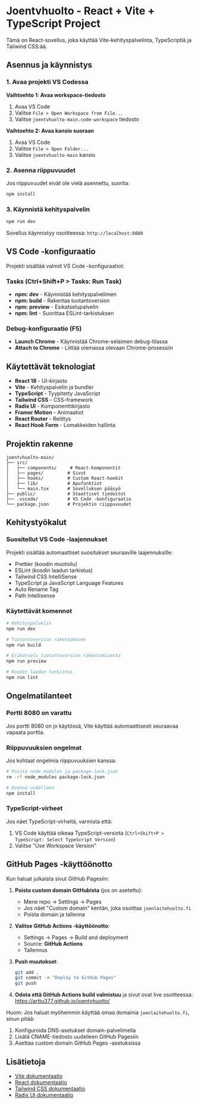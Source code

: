 # Joentvhuolto - React + Vite + TypeScript Project

Tämä on React-sovellus, joka käyttää Vite-kehityspalvelinta, TypeScriptiä ja Tailwind CSS:ää.

## Asennus ja käynnistys

### 1. Avaa projekti VS Codessa

**Vaihtoehto 1: Avaa workspace-tiedosto**
1. Avaa VS Code
2. Valitse `File > Open Workspace from File...`
3. Valitse `joentvhuolto-main.code-workspace` tiedosto

**Vaihtoehto 2: Avaa kansio suoraan**
1. Avaa VS Code
2. Valitse `File > Open Folder...`
3. Valitse `joentvhuolto-main` kansio

### 2. Asenna riippuvuudet

Jos riippuvuudet eivät ole vielä asennettu, suorita:

```bash
npm install
```

### 3. Käynnistä kehityspalvelin

```bash
npm run dev
```

Sovellus käynnistyy osoitteessa: `http://localhost:8080`

## VS Code -konfiguraatio

Projekti sisältää valmiit VS Code -konfiguraatiot:

### Tasks (Ctrl+Shift+P > Tasks: Run Task)
- **npm: dev** - Käynnistää kehityspalvelimen
- **npm: build** - Rakentaa tuotantoversion
- **npm: preview** - Esikatselupalvelin
- **npm: lint** - Suorittaa ESLint-tarkistuksen

### Debug-konfiguraatio (F5)
- **Launch Chrome** - Käynnistää Chrome-selaimen debug-tilassa
- **Attach to Chrome** - Liittää olemassa olevaan Chrome-prosessiin

## Käytettävät teknologiat

- **React 18** - UI-kirjasto
- **Vite** - Kehityspalvelin ja bundler
- **TypeScript** - Tyypitetty JavaScript
- **Tailwind CSS** - CSS-framework
- **Radix UI** - Komponenttikirjasto
- **Framer Motion** - Animaatiot
- **React Router** - Reititys
- **React Hook Form** - Lomakkeiden hallinta

## Projektin rakenne

```
joentvhuolto-main/
├── src/
│   ├── components/     # React-komponentit
│   ├── pages/         # Sivut
│   ├── hooks/         # Custom React-hookit
│   ├── lib/           # Apufunktiot
│   └── main.tsx       # Sovelluksen pääsyö
├── public/            # Staattiset tiedostot
├── .vscode/           # VS Code -konfiguraatio
└── package.json       # Projektin riippuvuudet
```

## Kehitystyökalut

### Suositellut VS Code -laajennukset
Projekti sisältää automaattiset suositukset seuraaville laajennuksille:
- Prettier (koodin muotoilu)
- ESLint (koodin laadun tarkistus)
- Tailwind CSS IntelliSense
- TypeScript ja JavaScript Language Features
- Auto Rename Tag
- Path Intellisense

### Käytettävät komennot

```bash
# Kehityspalvelin
npm run dev

# Tuotantoversion rakentaminen
npm run build

# Esikatselu tuotantoversion rakentamisesta
npm run preview

# Koodin laadun tarkistus
npm run lint
```

## Ongelmatilanteet

### Portti 8080 on varattu
Jos portti 8080 on jo käytössä, Vite käyttää automaattisesti seuraavaa vapaata porttia.

### Riippuvuuksien ongelmat
Jos kohtaat ongelmia riippuvuuksien kanssa:

```bash
# Poista node_modules ja package-lock.json
rm -rf node_modules package-lock.json

# Asenna uudelleen
npm install
```

### TypeScript-virheet
Jos näet TypeScript-virheitä, varmista että:
1. VS Code käyttää oikeaa TypeScript-versiota (`Ctrl+Shift+P > TypeScript: Select TypeScript Version`)
2. Valitse "Use Workspace Version"

## GitHub Pages -käyttöönotto

Kun haluat julkaista sivut GitHub Pagesiin:

1. **Poista custom domain GitHubista** (jos on asetettu):
   - Mene repo → Settings → Pages
   - Jos näet "Custom domain" kentän, joka osoittaa `joenlaitehuolto.fi`
   - Poista domain ja tallenna

2. **Valitse GitHub Actions -käyttöönotto**:
   - Settings → Pages → Build and deployment
   - Source: **GitHub Actions**
   - Tallennus

3. **Push muutokset**:
   ```bash
   git add .
   git commit -m "Deploy to GitHub Pages"
   git push
   ```

4. **Odota että GitHub Actions build valmistuu** ja sivut ovat live osoitteessa:
   https://arttu377.github.io/joentvhuolto/

Huom: Jos haluat myöhemmin käyttää omaa domainia `joenlaitehuolto.fi`, sinun pitää:
1. Konfiguroida DNS-asetukset domain-palvelimella
2. Lisätä CNAME-tiedosto uudelleen GitHub Pagesiin
3. Asettaa custom domain GitHub Pages -asetuksissa

## Lisätietoja

- [Vite dokumentaatio](https://vitejs.dev/)
- [React dokumentaatio](https://react.dev/)
- [Tailwind CSS dokumentaatio](https://tailwindcss.com/)
- [Radix UI dokumentaatio](https://www.radix-ui.com/)